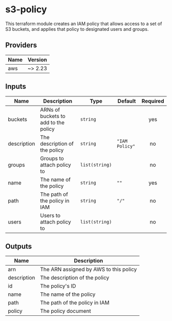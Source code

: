 # s3-policy

This terraform module creates an IAM policy that allows access to a set of S3 buckets, and applies that policy to designated users and groups.

## Providers

| Name | Version |
|------|---------|
| aws | ~> 2.23 |

## Inputs

| Name | Description | Type | Default | Required |
|------|-------------|------|---------|:-----:|
| buckets | ARNs of buckets to add to the policy | `string` |  | yes |
| description | The description of the policy | `string` | `"IAM Policy"` | no |
| groups | Groups to attach policy to | `list(string)` |  | no |
| name | The name of the policy | `string` | `""` | yes |
| path | The path of the policy in IAM | `string` | `"/"` | no |
| users | Users to attach policy to | `list(string)` |  | no |

## Outputs

| Name | Description |
|------|-------------|
| arn | The ARN assigned by AWS to this policy |
| description | The description of the policy |
| id | The policy's ID |
| name | The name of the policy |
| path | The path of the policy in IAM |
| policy | The policy document |
